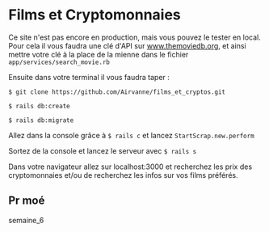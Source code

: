 # Films et Cryptomonnaies

Ce site n'est pas encore en production, mais vous pouvez le tester en local. Pour cela il vous faudra une clé d'API sur www.themoviedb.org, et ainsi mettre votre clé à la place de la mienne dans le fichier `app/services/search_movie.rb`

Ensuite dans votre terminal il vous faudra taper :

```$ git clone https://github.com/Airvanne/films_et_cryptos.git```

```$ rails db:create```

```$ rails db:migrate```

Allez dans la console grâce à `$ rails c` et lancez `StartScrap.new.perform`

Sortez de la console et lancez le serveur avec `$ rails s`

Dans votre navigateur allez sur localhost:3000 et recherchez les prix des cryptomonnaies et/ou de recherchez les infos sur vos films préférés.

## Pr moé

semaine_6